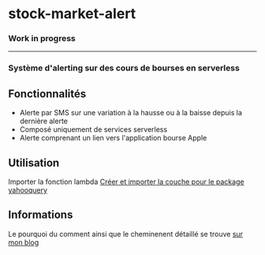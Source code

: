 # stock-market-alert

### Work in progress

---

### Système d'alerting sur des cours de bourses en serverless

## Fonctionnalités 
  * Alerte par SMS sur une variation à la hausse ou à la baisse depuis la dernière alerte
  * Composé uniquement de services serverless
  * Alerte comprenant un lien vers l'application bourse Apple

## Utilisation
Importer la fonction lambda
[Créer et importer la couche pour le package yahooquery](https://tristanlanoy.com/post/aws-lambda-py-packages/)

## Informations
Le pourquoi du comment ainsi que le cheminenent détaillé se trouve [sur mon blog](https://tristanlanoy.com/post/stock-alert/)